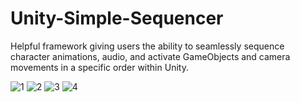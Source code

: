 # Unity-Simple-Sequencer
Helpful framework giving users the ability to seamlessly sequence character animations, audio, and activate GameObjects and camera movements in a specific order within Unity.

![1](https://github.com/MuhammedKAldin/Unity-Simple-Sequencer/assets/54613628/eb74d000-0fcc-4ac5-af3f-c59ee85de930)
![2](https://github.com/MuhammedKAldin/Unity-Simple-Sequencer/assets/54613628/f21d3b42-39bb-4a2d-b190-47f9be0ba598)
![3](https://github.com/MuhammedKAldin/Unity-Simple-Sequencer/assets/54613628/99f5992a-a9d5-4766-9616-c94dd435186f)
![4](https://github.com/MuhammedKAldin/Unity-Simple-Sequencer/assets/54613628/aa2dee33-1c18-4bb0-9dae-b26ff679268d)
